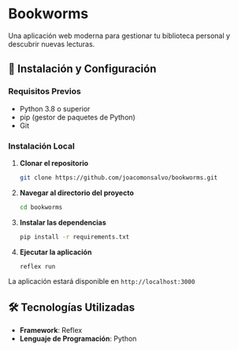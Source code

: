 # Bookworms

Una aplicación web moderna para gestionar tu biblioteca personal y descubrir nuevas lecturas.

## 🚀 Instalación y Configuración

### Requisitos Previos

- Python 3.8 o superior
- pip (gestor de paquetes de Python)
- Git

### Instalación Local

1. **Clonar el repositorio**
   ```bash
   git clone https://github.com/joacomonsalvo/bookworms.git
   ```

2. **Navegar al directorio del proyecto**
   ```bash
   cd bookworms
   ```

3. **Instalar las dependencias**
   ```bash
   pip install -r requirements.txt
   ```

4. **Ejecutar la aplicación**
   ```bash
   reflex run
   ```

La aplicación estará disponible en `http://localhost:3000`

## 🛠️ Tecnologías Utilizadas

- **Framework**: Reflex
- **Lenguaje de Programación**: Python
